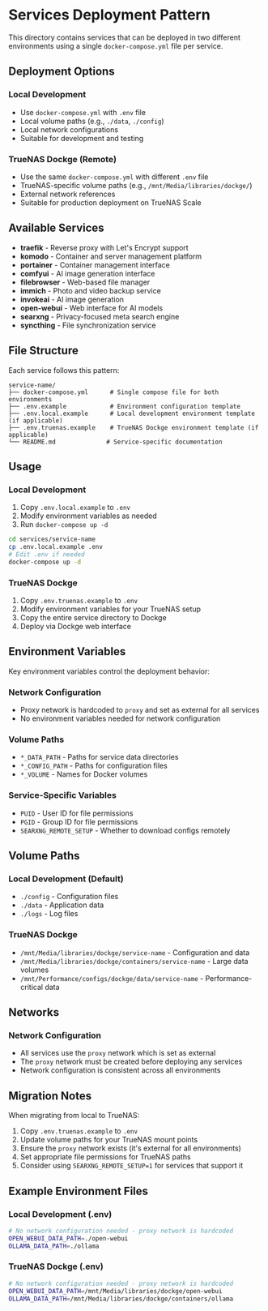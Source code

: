 # Services Deployment Pattern

This directory contains services that can be deployed in two different environments using a single `docker-compose.yml` file per service.

## Deployment Options

### Local Development
- Use `docker-compose.yml` with `.env` file
- Local volume paths (e.g., `./data`, `./config`)
- Local network configurations
- Suitable for development and testing

### TrueNAS Dockge (Remote)
- Use the same `docker-compose.yml` with different `.env` file
- TrueNAS-specific volume paths (e.g., `/mnt/Media/libraries/dockge/`)
- External network references
- Suitable for production deployment on TrueNAS Scale

## Available Services

- **traefik** - Reverse proxy with Let's Encrypt support
- **komodo** - Container and server management platform
- **portainer** - Container management interface
- **comfyui** - AI image generation interface
- **filebrowser** - Web-based file manager
- **immich** - Photo and video backup service
- **invokeai** - AI image generation
- **open-webui** - Web interface for AI models
- **searxng** - Privacy-focused meta search engine
- **syncthing** - File synchronization service

## File Structure

Each service follows this pattern:
```
service-name/
├── docker-compose.yml      # Single compose file for both environments
├── .env.example            # Environment configuration template
├── .env.local.example      # Local development environment template (if applicable)
├── .env.truenas.example    # TrueNAS Dockge environment template (if applicable)
└── README.md              # Service-specific documentation
```

## Usage

### Local Development
1. Copy `.env.local.example` to `.env`
2. Modify environment variables as needed
3. Run `docker-compose up -d`

```bash
cd services/service-name
cp .env.local.example .env
# Edit .env if needed
docker-compose up -d
```

### TrueNAS Dockge
1. Copy `.env.truenas.example` to `.env`
2. Modify environment variables for your TrueNAS setup
3. Copy the entire service directory to Dockge
4. Deploy via Dockge web interface

## Environment Variables

Key environment variables control the deployment behavior:

### Network Configuration
- Proxy network is hardcoded to `proxy` and set as external for all services
- No environment variables needed for network configuration

### Volume Paths
- `*_DATA_PATH` - Paths for service data directories
- `*_CONFIG_PATH` - Paths for configuration files
- `*_VOLUME` - Names for Docker volumes

### Service-Specific Variables
- `PUID` - User ID for file permissions
- `PGID` - Group ID for file permissions
- `SEARXNG_REMOTE_SETUP` - Whether to download configs remotely

## Volume Paths

### Local Development (Default)
- `./config` - Configuration files
- `./data` - Application data
- `./logs` - Log files

### TrueNAS Dockge
- `/mnt/Media/libraries/dockge/service-name` - Configuration and data
- `/mnt/Media/libraries/dockge/containers/service-name` - Large data volumes
- `/mnt/Performance/configs/dockge/data/service-name` - Performance-critical data

## Networks

### Network Configuration
- All services use the `proxy` network which is set as external
- The `proxy` network must be created before deploying any services
- Network configuration is consistent across all environments

## Migration Notes

When migrating from local to TrueNAS:
1. Copy `.env.truenas.example` to `.env`
2. Update volume paths for your TrueNAS mount points
3. Ensure the `proxy` network exists (it's external for all environments)
4. Set appropriate file permissions for TrueNAS paths
5. Consider using `SEARXNG_REMOTE_SETUP=1` for services that support it

## Example Environment Files

### Local Development (.env)
```bash
# No network configuration needed - proxy network is hardcoded
OPEN_WEBUI_DATA_PATH=./open-webui
OLLAMA_DATA_PATH=./ollama
```

### TrueNAS Dockge (.env)
```bash
# No network configuration needed - proxy network is hardcoded
OPEN_WEBUI_DATA_PATH=/mnt/Media/libraries/dockge/open-webui
OLLAMA_DATA_PATH=/mnt/Media/libraries/dockge/containers/ollama
``` 